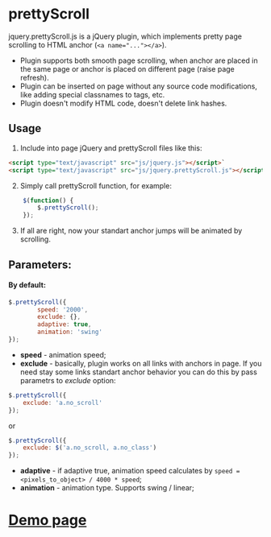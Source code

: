 prettyScroll
============
jquery.prettyScroll.js is a jQuery plugin, which implements pretty page scrolling to HTML anchor (`<a name="..."></a>`).

* Plugin supports both smooth page scrolling, when anchor are placed in the same page or anchor is placed on different page (raise page refresh).
* Plugin can be inserted on page without any source code modifications, like adding special classnames to tags, etc.
* Plugin doesn't modify HTML code, doesn't delete link hashes.

## Usage
1. Include into page jQuery and prettyScroll files like this:
```html
<script type="text/javascript" src="js/jquery.js"></script>`
<script type="text/javascript" src="js/jquery.prettyScroll.js"></script>
```

2. Simply call prettyScroll function, for example:
```javascript
    $(function() {
        $.prettyScroll();
    });
```

3. If all are right, now your standart anchor jumps will be animated by scrolling.

## Parameters:
#### By default:
```javascript
$.prettyScroll({
        speed: '2000',
        exclude: {},
        adaptive: true,
        animation: 'swing'
});
```

* **speed** - animation speed;
* **exclude** - basically, plugin works on all links with anchors in page. If you need stay some links standart anchor behavior you can do this by pass parametrs to *exclude* option:

```javascript
$.prettyScroll({
    exclude: 'a.no_scroll'
});
```

or

```javascript
$.prettyScroll({
    exclude: $('a.no_scroll, a.no_class')
});
```

* **adaptive** - if adaptive true, animation speed calculates by `speed = <pixels_to_object> / 4000 * speed`;
* **animation** - animation type. Supports swing / linear;


[Demo page](http://www.trialine.lv/prettyScroll/demo.html)
=======
